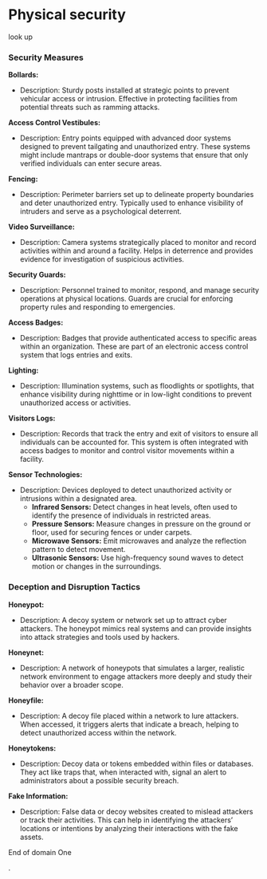 # Physical security 
look up  

### Security Measures

**Bollards:**

- Description: Sturdy posts installed at strategic points to prevent vehicular access or intrusion. Effective in protecting facilities from potential threats such as ramming attacks.

**Access Control Vestibules:**

- Description: Entry points equipped with advanced door systems designed to prevent tailgating and unauthorized entry. These systems might include mantraps or double-door systems that ensure that only verified individuals can enter secure areas.

**Fencing:**

- Description: Perimeter barriers set up to delineate property boundaries and deter unauthorized entry. Typically used to enhance visibility of intruders and serve as a psychological deterrent.

**Video Surveillance:**

- Description: Camera systems strategically placed to monitor and record activities within and around a facility. Helps in deterrence and provides evidence for investigation of suspicious activities.

**Security Guards:**

- Description: Personnel trained to monitor, respond, and manage security operations at physical locations. Guards are crucial for enforcing property rules and responding to emergencies.

**Access Badges:**

- Description: Badges that provide authenticated access to specific areas within an organization. These are part of an electronic access control system that logs entries and exits.

**Lighting:**

- Description: Illumination systems, such as floodlights or spotlights, that enhance visibility during nighttime or in low-light conditions to prevent unauthorized access or activities.

**Visitors Logs:**

- Description: Records that track the entry and exit of visitors to ensure all individuals can be accounted for. This system is often integrated with access badges to monitor and control visitor movements within a facility.

**Sensor Technologies:**

- Description: Devices deployed to detect unauthorized activity or intrusions within a designated area.
    - **Infrared Sensors:** Detect changes in heat levels, often used to identify the presence of individuals in restricted areas.
    - **Pressure Sensors:** Measure changes in pressure on the ground or floor, used for securing fences or under carpets.
    - **Microwave Sensors:** Emit microwaves and analyze the reflection pattern to detect movement.
    - **Ultrasonic Sensors:** Use high-frequency sound waves to detect motion or changes in the surroundings.

### Deception and Disruption Tactics

**Honeypot:**

- Description: A decoy system or network set up to attract cyber attackers. The honeypot mimics real systems and can provide insights into attack strategies and tools used by hackers.

**Honeynet:**

- Description: A network of honeypots that simulates a larger, realistic network environment to engage attackers more deeply and study their behavior over a broader scope.

**Honeyfile:**

- Description: A decoy file placed within a network to lure attackers. When accessed, it triggers alerts that indicate a breach, helping to detect unauthorized access within the network.

**Honeytokens:**

- Description: Decoy data or tokens embedded within files or databases. They act like traps that, when interacted with, signal an alert to administrators about a possible security breach.

**Fake Information:**

- Description: False data or decoy websites created to mislead attackers or track their activities. This can help in identifying the attackers’ locations or intentions by analyzing their interactions with the fake assets.

End of domain One 

.